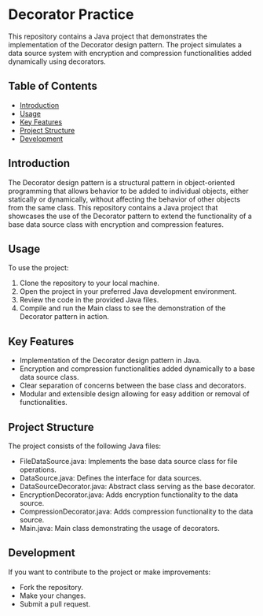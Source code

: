 # Decorator Practice

This repository contains a Java project that demonstrates the implementation of the Decorator design pattern. The project simulates a data source system with encryption and compression functionalities added dynamically using decorators.

## Table of Contents
- [Introduction](#introduction)
- [Usage](#usage)
- [Key Features](#key-features)
- [Project Structure](#project-structure)
- [Development](#development)


## Introduction

The Decorator design pattern is a structural pattern in object-oriented programming that allows behavior to be added to individual objects, either statically or dynamically, without affecting the behavior of other objects from the same class. This repository contains a Java project that showcases the use of the Decorator pattern to extend the functionality of a base data source class with encryption and compression features.

## Usage

To use the project:
1. Clone the repository to your local machine.
2. Open the project in your preferred Java development environment.
3. Review the code in the provided Java files.
4. Compile and run the Main class to see the demonstration of the Decorator pattern in action.

## Key Features

- Implementation of the Decorator design pattern in Java.
- Encryption and compression functionalities added dynamically to a base data source class.
- Clear separation of concerns between the base class and decorators.
- Modular and extensible design allowing for easy addition or removal of functionalities.

## Project Structure

The project consists of the following Java files:
- FileDataSource.java: Implements the base data source class for file operations.
- DataSource.java: Defines the interface for data sources.
- DataSourceDecorator.java: Abstract class serving as the base decorator.
- EncryptionDecorator.java: Adds encryption functionality to the data source.
- CompressionDecorator.java: Adds compression functionality to the data source.
- Main.java: Main class demonstrating the usage of decorators.

## Development

If you want to contribute to the project or make improvements:
- Fork the repository.
- Make your changes.
- Submit a pull request.


